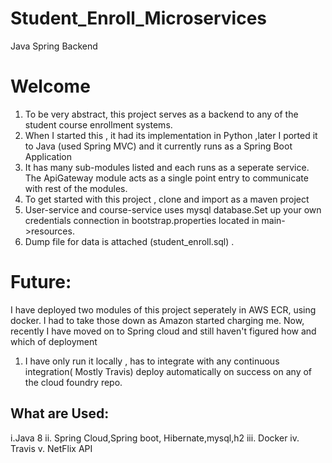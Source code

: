 # Student_Enroll_Microservices
Java Spring Backend 

# Welcome

1. To be very abstract, this project serves as a  backend to any of the student course enrollment systems.
2. When I started this , it had its implementation in Python ,later I ported it to Java (used Spring MVC) and it currently runs as a Spring Boot Application
3. It has many sub-modules listed and each runs as a seperate service. The ApiGateway module acts as a single point entry to communicate with rest of the modules.
4. To get started with this project , clone and import as a maven project
5. User-service and course-service uses mysql database.Set up your own credentials connection in bootstrap.properties located in main->resources.
6. Dump file for data is attached (student_enroll.sql) .


# Future:
 I have deployed two modules of this project seperately in AWS ECR, using docker. I had to take those down as Amazon started charging me. Now, recently I have moved on to Spring cloud and still haven't figured how and which of deployment 
  1. I have only run it locally , has to integrate with any continuous integration( Mostly Travis) deploy automatically on success on any of the cloud foundry repo.
  

## What are Used:
  i.Java 8
  ii. Spring Cloud,Spring boot, Hibernate,mysql,h2
  iii. Docker
  iv. Travis
  v. NetFlix API
  
